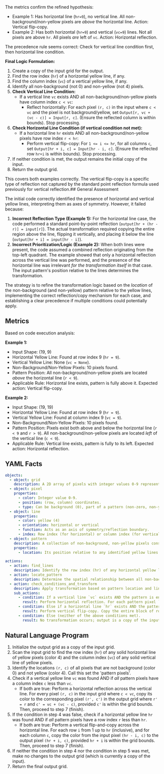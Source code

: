 The metrics confirm the refined hypothesis:
*   Example 1: Has horizontal line (`hr=9`), no vertical line. All non-background/non-yellow pixels are *above* the horizontal line. Action: Vertical flip-copy.
*   Example 2: Has both horizontal (`hr=9`) and vertical (`vc=9`) lines. Not all pixels are above `hr`. All pixels *are* left of `vc`. Action: Horizontal reflection.

The precedence rule seems correct: Check for vertical line condition first, then horizontal line condition.

**Final Logic Formulation:**

1.  Create a copy of the input grid for the output.
2.  Find the row index (`hr`) of a horizontal yellow line, if any.
3.  Find the column index (`vc`) of a vertical yellow line, if any.
4.  Identify all non-background (not 0) and non-yellow (not 4) pixels.
5.  **Check Vertical Line Condition:**
    *   If a vertical line `vc` exists AND all non-background/non-yellow pixels have column index `c < vc`:
        *   Reflect horizontally: For each pixel `(r, c)` in the input where `c < vc` and the pixel is not background/yellow, set `Output[r, vc + (vc - c)] = Input[r, c]`. (Ensure the reflected column is within bounds). Stop processing.
6.  **Check Horizontal Line Condition (if vertical condition not met):**
    *   If a horizontal line `hr` exists AND all non-background/non-yellow pixels have row index `r < hr`:
        *   Perform vertical flip-copy: For `1 <= i <= hr`, for all columns `c`, set `Output[hr + i, c] = Input[hr - i, c]`. (Ensure the reflected row `hr+i` is within bounds). Stop processing.
7.  If neither condition is met, the output remains the initial copy of the input.
8.  Return the output grid.

This covers both examples correctly. The vertical flip-copy is a specific type of reflection not captured by the standard point reflection formula used previously for vertical reflection.## General Assessment

The initial code correctly identified the presence of horizontal and vertical yellow lines, interpreting them as axes of symmetry. However, it failed because:
1.  **Incorrect Reflection Type (Example 1):** For the horizontal line case, the code performed a standard point-by-point reflection (`output[hr + (hr - r)] = input[r]`). The actual transformation required copying the entire region above the line, flipping it vertically, and placing it below the line (`output[hr + i] = input[hr - i]`).
2.  **Incorrect Prioritization/Logic (Example 2):** When both lines were present, the code assumed a combined reflection originating from the top-left quadrant. The example showed that only a horizontal reflection across the vertical line was performed, and the presence of the horizontal line was irrelevant *for the transformation itself* in that case. The input pattern's position relative to the lines determines the transformation.

The strategy is to refine the transformation logic based on the *location* of the non-background (and non-yellow) pattern relative to the yellow lines, implementing the correct reflection/copy mechanism for each case, and establishing a clear precedence if multiple conditions could potentially apply.

## Metrics

Based on code execution analysis:

**Example 1:**
*   Input Shape: (19, 9)
*   Horizontal Yellow Line: Found at row index 9 (`hr = 9`).
*   Vertical Yellow Line: None (`vc = None`).
*   Non-Background/Non-Yellow Pixels: 10 pixels found.
*   Pattern Position: All non-background/non-yellow pixels are located *above* the horizontal line (`r < 9`).
*   Applicable Rule: Horizontal line exists, pattern is fully above it. Expected action: Vertical flip-copy.

**Example 2:**
*   Input Shape: (19, 19)
*   Horizontal Yellow Line: Found at row index 9 (`hr = 9`).
*   Vertical Yellow Line: Found at column index 9 (`vc = 9`).
*   Non-Background/Non-Yellow Pixels: 10 pixels found.
*   Pattern Position: Pixels exist both above and below the horizontal line (`r < 9` and `r > 9`). All non-background/non-yellow pixels are located *left* of the vertical line (`c < 9`).
*   Applicable Rule: Vertical line exists, pattern is fully to its left. Expected action: Horizontal reflection.

## YAML Facts


```yaml
objects:
  - object: grid
    description: A 2D array of pixels with integer values 0-9 representing colors.
  - object: pixel
    properties:
      - color: Integer value 0-9.
      - position: (row, column) coordinates.
      - type: Can be background (0), part of a pattern (non-zero, non-yellow), or part of a reflection line (yellow=4).
  - object: line
    properties:
      - color: yellow (4)
      - orientation: horizontal or vertical
      - function: Acts as an axis of symmetry/reflection boundary.
      - index: Row index (for horizontal) or column index (for vertical).
  - object: pattern
    description: A collection of non-background, non-yellow pixels considered as a single entity for transformation.
    properties:
      - location: Its position relative to any identified yellow lines (e.g., entirely above hr, entirely left of vc).

actions:
  - action: find_lines
    description: Identify the row index (hr) of any horizontal yellow line and the column index (vc) of any vertical yellow line.
  - action: locate_pattern
    description: Determine the spatial relationship between all non-background, non-yellow pixels and the identified lines (hr, vc).
  - action: check_conditions_and_transform
    description: Apply transformation based on pattern location and line presence, with specific precedence.
    sub_actions:
      - condition: If a vertical line `vc` exists AND the pattern is entirely to the left (`c < vc`).
        result: Perform horizontal reflection. For each pattern pixel `(r, c)`, copy its color to `(r, vc + (vc - c))`.
      - condition: Else if a horizontal line `hr` exists AND the pattern is entirely above (`r < hr`).
        result: Perform vertical flip-copy. Copy the entire block of rows above the line (0 to `hr-1`), flip it vertically, and place it below the line (starting at row `hr+1`). Specifically, `output[hr + i, c] = input[hr - i, c]` for `1 <= i <= hr`.
      - condition: Else (neither of the above conditions met).
        result: No transformation occurs; output is a copy of the input.
```


## Natural Language Program

1.  Initialize the output grid as a copy of the input grid.
2.  Scan the input grid to find the row index (`hr`) of any solid horizontal line of yellow pixels (color 4) and the column index (`vc`) of any solid vertical line of yellow pixels.
3.  Identify the locations `(r, c)` of all pixels that are not background (color 0) and not yellow (color 4). Call this set the 'pattern pixels'.
4.  Check if a vertical yellow line `vc` was found AND if *all* pattern pixels have a column index `c` less than `vc`.
    *   If both are true: Perform a horizontal reflection across the vertical line. For every pixel `(r, c)` in the input grid where `c < vc`, copy its color to the corresponding pixel `(r', c')` in the output grid where `r' = r` and `c' = vc + (vc - c)`, provided `c'` is within the grid bounds. Then, proceed to step 7 (finish).
5.  If the condition in step 4 was false, check if a horizontal yellow line `hr` was found AND if *all* pattern pixels have a row index `r` less than `hr`.
    *   If both are true: Perform a vertical flip-and-copy across the horizontal line. For each row `i` from 1 up to `hr` (inclusive), and for each column `c`, copy the color from the input pixel `(hr - i, c)` to the output pixel `(hr + i, c)`, provided `hr + i` is within the grid bounds. Then, proceed to step 7 (finish).
6.  If neither the condition in step 4 nor the condition in step 5 was met, make no changes to the output grid (which is currently a copy of the input).
7.  Return the final output grid.